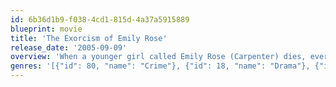 ```yaml
---
id: 6b36d1b9-f038-4cd1-815d-4a37a5915889
blueprint: movie
title: 'The Exorcism of Emily Rose'
release_date: '2005-09-09'
overview: 'When a younger girl called Emily Rose (Carpenter) dies, everyone puts blame on the exorcism which was performed on her by Father Moore (Wilkinson) prior to her death. The priest is arrested on suspicion of murder. The trail begins with lawyer Erin Bruner (Linney) representing Moore, but it is not going to be easy, as no one wants to believe what Father Moore says is true.'
genres: '[{"id": 80, "name": "Crime"}, {"id": 18, "name": "Drama"}, {"id": 27, "name": "Horror"}, {"id": 53, "name": "Thriller"}]'
---
```

